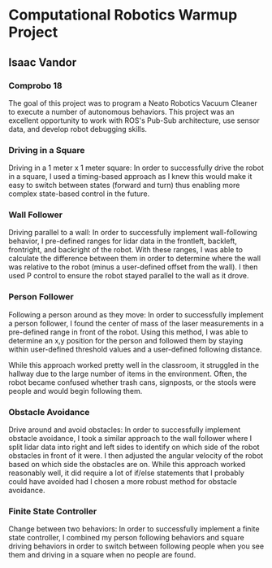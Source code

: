 # Computational Robotics Warmup Project
## Isaac Vandor
### Comprobo 18

The goal of this project was to program a Neato Robotics Vacuum Cleaner to execute a number of autonomous behaviors. This project was an excellent opportunity to work with ROS's Pub-Sub architecture, use sensor data, and develop robot debugging skills.

### Driving in a Square
Driving in a 1 meter x 1 meter square:
In order to successfully drive the robot in a square, I used a timing-based approach as I knew this would make it easy to switch between states (forward and turn) thus enabling more complex state-based control in the future.

### Wall Follower
Driving parallel to a wall:
In order to successfully implement wall-following behavior, I pre-defined ranges for lidar data in the frontleft, backleft, frontright, and backright of the robot. With these ranges, I was able to calculate the difference between them in order to determine where the wall was relative to the robot (minus a user-defined offset from the wall). I then used P control to ensure the robot stayed parallel to the wall as it drove.


### Person Follower
Following a person around as they move:
In order to successfully implement a person follower, I found the center of mass of the laser measurements in a pre-defined range in front of the robot. Using this method, I was able to determine an x,y position for the person and followed them by staying within user-defined threshold values and a user-defined following distance.

While this approach worked pretty well in the classroom, it struggled in the hallway due to the large number of items in the environment. Often, the robot became confused whether trash cans, signposts, or the stools were people and would begin following them.

### Obstacle Avoidance
Drive around and avoid obstacles:
In order to successfully implement obstacle avoidance, I took a similar approach to the wall follower where I split lidar data into right and left sides to identify on which side of the robot obstacles in front of it were. I then adjusted the angular velocity of the robot based on which side the obstacles are on. While this approach worked reasonably well, it did require a lot of if/else statements that I probably could have avoided had I chosen a more robust method for obstacle avoidance.

### Finite State Controller
Change between two behaviors:
In order to successfully implement a finite state controller, I combined my person following behaviors and square driving behaviors in order to switch between following people when you see them and driving in a square when no people are found.


